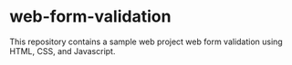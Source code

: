 # web-form-validation
This repository contains a sample web project web form validation using HTML, CSS, and Javascript.
